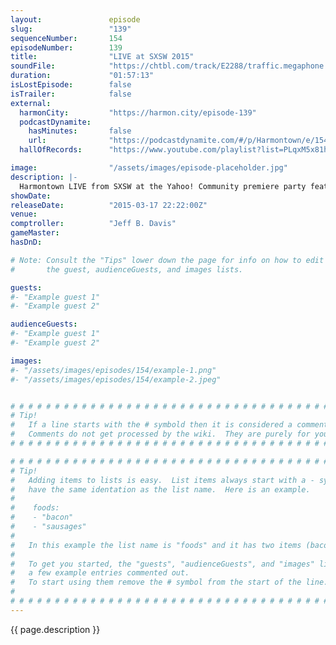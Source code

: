 ```yaml
---
layout:               episode
slug:                 "139"
sequenceNumber:       154
episodeNumber:        139
title:                "LIVE at SXSW 2015"
soundFile:            "https://chtbl.com/track/E2288/traffic.megaphone.fm/STA5282100447.mp3?updated=1562022913"
duration:             "01:57:13"
isLostEpisode:        false
isTrailer:            false
external:
  harmonCity:         "https://harmon.city/episode-139"
  podcastDynamite:
    hasMinutes:       false
    url:              "https://podcastdynamite.com/#/p/Harmontown/e/154/139"
  hallOfRecords:      "https://www.youtube.com/playlist?list=PLqxM5x81hNOa33FWL_J3fO3ziUjCm79bm"

image:                "/assets/images/episode-placeholder.jpg"
description: |-
  Harmontown LIVE from SXSW at the Yahoo! Community premiere party feat. Chris McKenna and a very loud bar!
showDate:             
releaseDate:          "2015-03-17 22:22:00Z"
venue:                
comptroller:          "Jeff B. Davis"
gameMaster:           
hasDnD:               

# Note: Consult the "Tips" lower down the page for info on how to edit
#       the guest, audienceGuests, and images lists.

guests:
#- "Example guest 1"
#- "Example guest 2"

audienceGuests:
#- "Example guest 1"
#- "Example guest 2"

images:
#- "/assets/images/episodes/154/example-1.png"
#- "/assets/images/episodes/154/example-2.jpeg"


# # # # # # # # # # # # # # # # # # # # # # # # # # # # # # # # # # # # # # # # # # # # #
# Tip!
#   If a line starts with the # symbold then it is considered a comment.
#   Comments do not get processed by the wiki.  They are purely for your information.
# # # # # # # # # # # # # # # # # # # # # # # # # # # # # # # # # # # # # # # # # # # # #

# # # # # # # # # # # # # # # # # # # # # # # # # # # # # # # # # # # # # # # # # # # # #
# Tip!
#   Adding items to lists is easy.  List items always start with a - symbol and have
#   have the same identation as the list name.  Here is an example.
#
#    foods:
#    - "bacon"
#    - "sausages"
#
#   In this example the list name is "foods" and it has two items (bacon, and sausages).
#
#   To get you started, the "guests", "audienceGuests", and "images" lists below have
#   a few example entries commented out.
#   To start using them remove the # symbol from the start of the line.
#
# # # # # # # # # # # # # # # # # # # # # # # # # # # # # # # # # # # # # # # # # # # # #
---
```


<!-- The episode description will be rendered here -->
{{ page.description }}

<!-- Add your content BELOW here -->
<!-- vvvvvvvvvvvvvvvvvvvvvvvvvvv -->




<!-- ^^^^^^^^^^^^^^^^^^^^^^^^^^^ -->
<!-- Add your content ABOVE here -->

<!-- The episode gallery will be rendered here -->